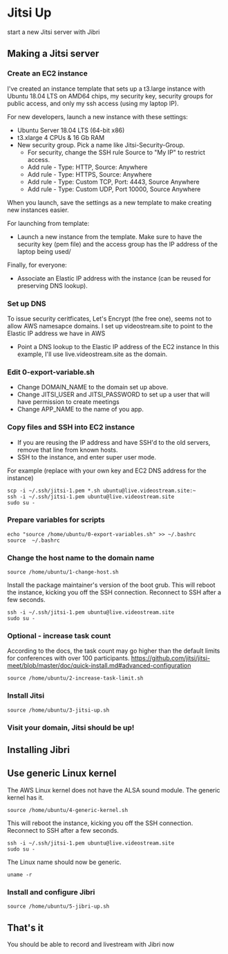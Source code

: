 # Jitsi Up
start a new Jitsi server with Jibri

## Making a Jitsi server

### Create an EC2 instance
I've created an instance template that sets up a
t3.large instance with Ubuntu 18.04 LTS on AMD64 chips,
my security key, security groups for public access,
and only my ssh access (using my laptop IP).

For new developers, launch a new instance with these settings:
- Ubuntu Server 18.04 LTS (64-bit x86)
- t3.xlarge 4 CPUs & 16 Gb RAM
- New security group. Pick a name like Jitsi-Security-Group.
  - For security, change the SSH rule Source to "My IP" to restrict access.
  - Add rule - Type: HTTP, Source: Anywhere
  - Add rule - Type: HTTPS, Source: Anywhere
  - Add rule - Type: Custom TCP, Port: 4443, Source Anywhere
  - Add rule - Type: Custom UDP, Port 10000, Source Anywhere

When you launch, save the settings as a new template to make creating new instances easier.

For launching from template:
- Launch a new instance from the template.
  Make sure to have the security key (pem file)
  and the access group has the IP address of the laptop being used/

Finally, for everyone:
- Associate an Elastic IP address with the instance
  (can be reused for preserving DNS lookup).

### Set up DNS
To issue security ceritficates, Let's Encrypt (the free one),
seems not to allow AWS namesapce domains. I set up videostream.site
to point to the Elastic IP address we have in AWS
- Point a DNS lookup to the Elastic IP address of the EC2 instance
In this example, I'll use live.videostream.site as the domain.

### Edit 0-export-variable.sh
- Change DOMAIN_NAME to the domain set up above.
- Change JITSI_USER and JITSI_PASSWORD to set up a user that will have permission to create meetings
- Change APP_NAME to the name of you app.

### Copy files and SSH into EC2 instance
- If you are reusing the IP address and have SSH'd to the old servers, remove
 that line from known hosts.
- SSH to the instance, and enter super user mode.

For example (replace with your own key and EC2 DNS address for the instance)
```
scp -i ~/.ssh/jitsi-1.pem *.sh ubuntu@live.videostream.site:~
ssh -i ~/.ssh/jitsi-1.pem ubuntu@live.videostream.site
sudo su -
```

### Prepare variables for scripts
```
echo "source /home/ubuntu/0-export-variables.sh" >> ~/.bashrc
source  ~/.bashrc
```

### Change the host name to the domain name
```
source /home/ubuntu/1-change-host.sh
```
Install the package maintainer's version of the boot grub.
This will reboot the instance, kicking you off the SSH connection.
Reconnect to SSH after a few seconds.
```
ssh -i ~/.ssh/jitsi-1.pem ubuntu@live.videostream.site
sudo su -
```

### Optional - increase task count
According to the docs, the task count may go higher than the default limits
for conferences with over 100 participants.
https://github.com/jitsi/jitsi-meet/blob/master/doc/quick-install.md#advanced-configuration
```
source /home/ubuntu/2-increase-task-limit.sh
```
### Install Jitsi
```
source /home/ubuntu/3-jitsi-up.sh
```

### Visit your domain, Jitsi should be up!


## Installing Jibri

## Use generic Linux kernel
The AWS Linux kernel does not have the ALSA sound module.
The generic kernel has it.
```
source /home/ubuntu/4-generic-kernel.sh
```

This will reboot the instance, kicking you off the SSH connection.
Reconnect to SSH after a few seconds.
```
ssh -i ~/.ssh/jitsi-1.pem ubuntu@live.videostream.site
sudo su -
```
The Linux name should now be generic.
```
uname -r
```

### Install and configure Jibri
```
source /home/ubuntu/5-jibri-up.sh
```

## That's it
 You should be able to record and livestream with Jibri now

